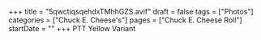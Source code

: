 +++
title = "5qwctiqsqehdxTMhhGZS.avif"
draft = false
tags = ["Photos"]
categories = ["Chuck E. Cheese's"]
pages = ["Chuck E. Cheese Roll"]
startDate = ""
+++
PTT Yellow Variant
